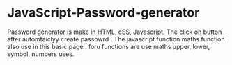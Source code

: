 # JavaScript-Password-generator

Password  generator is make in HTML, cSS, Javascript.
The click on  button after automtaiclyy create passowrd .
The javascript function maths function also use in this basic page . 
foru functions are use maths upper, lower, symbol, numbers uses. 
